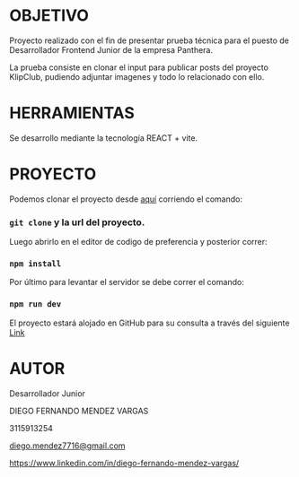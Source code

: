 # OBJETIVO

Proyecto realizado con el fin de presentar prueba técnica para el puesto de Desarrollador Frontend Junior de la empresa Panthera.

La prueba consiste en clonar el input para publicar posts del proyecto KlipClub, pudiendo adjuntar imagenes y todo lo relacionado con ello.

# HERRAMIENTAS

Se desarrollo mediante la tecnología REACT + vite.

# PROYECTO

Podemos clonar el proyecto desde [aquí](https://github.com/DiegoFMendezV/RedSocialApp) corriendo el comando:

### `git clone` y la url del proyecto. 

Luego abrirlo en el editor de codigo de preferencia y posterior correr:

### `npm install`

Por último para levantar el servidor se debe correr el comando:

### `npm run dev`


El proyecto estará alojado en GitHub para su consulta a través del siguiente [Link](https://github.com/DiegoFMendezV/Prueba_Front)

# AUTOR

Desarrollador Junior

DIEGO FERNANDO MENDEZ VARGAS

3115913254

diego.mendez7716@gmail.com

https://www.linkedin.com/in/diego-fernando-mendez-vargas/